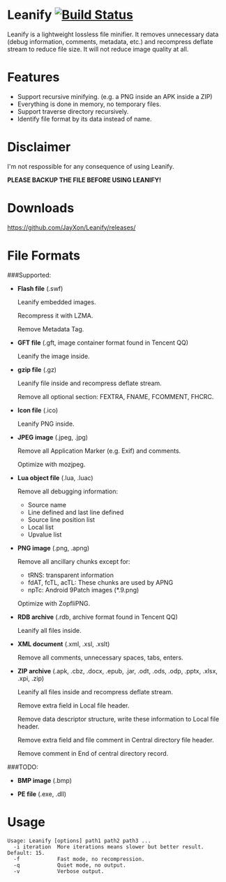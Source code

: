 Leanify [![Build Status](https://travis-ci.org/JayXon/Leanify.svg)](https://travis-ci.org/JayXon/Leanify)
=======

Leanify is a lightweight lossless file minifier. It removes unnecessary data (debug information, comments, metadata, etc.) and recompress deflate stream to reduce file size. It will not reduce image quality at all.


Features
========

* Support recursive minifying. (e.g. a PNG inside an APK inside a ZIP)
* Everything is done in memory, no temporary files.
* Support traverse directory recursively.
* Identify file format by its data instead of name.


Disclaimer
==========

I'm not respossible for any consequence of using Leanify.

**PLEASE BACKUP THE FILE BEFORE USING LEANIFY!**


Downloads
=========

https://github.com/JayXon/Leanify/releases/


File Formats
============

###Supported:

* **Flash file** (.swf)

  Leanify embedded images.

  Recompress it with LZMA.
  
  Remove Metadata Tag.

* **GFT file** (.gft, image container format found in Tencent QQ)

  Leanify the image inside.
  
* **gzip file** (.gz)

  Leanify file inside and recompress deflate stream.
  
  Remove all optional section: FEXTRA, FNAME, FCOMMENT, FHCRC.
  
* **Icon file** (.ico) 

  Leanify PNG inside.

* **JPEG image** (.jpeg, .jpg)

  Remove all Application Marker (e.g. Exif) and comments.

  Optimize with mozjpeg.

* **Lua object file** (.lua, .luac)

  Remove all debugging information:
  
  * Source name
  * Line defined and last line defined
  * Source line position list
  * Local list
  * Upvalue list


* **PNG image** (.png, .apng)

  Remove all ancillary chunks except for:
  
  * tRNS: transparent information
  * fdAT, fcTL, acTL: These chunks are used by APNG
  * npTc: Android 9Patch images (*.9.png)

  Optimize with ZopfliPNG.

* **RDB archive** (.rdb, archive format found in Tencent QQ)

  Leanify all files inside.
  
* **XML document** (.xml, .xsl, .xslt)

  Remove all comments, unnecessary spaces, tabs, enters.
  
* **ZIP archive** (.apk, .cbz, .docx, .epub, .jar, .odt, .ods, .odp, .pptx, .xlsx, .xpi, .zip)

  Leanify all files inside and recompress deflate stream.
  
  Remove extra field in Local file header.
  
  Remove data descriptor structure, write these information to Local file header.
  
  Remove extra field and file comment in Central directory file header.
  
  Remove comment in End of central directory record.
  

###TODO:

* **BMP image** (.bmp)

* **PE file** (.exe, .dll)


Usage
=====

```
Usage: Leanify [options] path1 path2 path3 ...
  -i iteration  More iterations means slower but better result. Default: 15.
  -f            Fast mode, no recompression.
  -q            Quiet mode, no output.
  -v            Verbose output.
```



